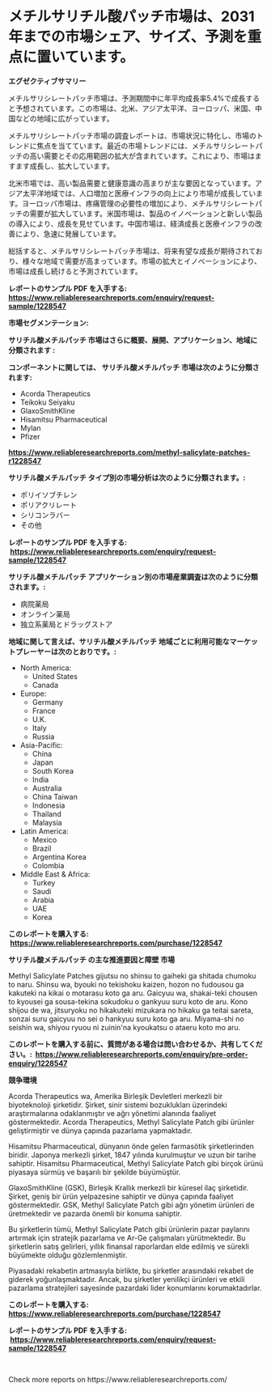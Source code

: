 <p><h1>メチルサリチル酸パッチ市場は、2031年までの市場シェア、サイズ、予測を重点に置いています。</h1></p><p><strong>エグゼクティブサマリー</strong></p>
<p><p>メチルサリシレートパッチ市場は、予測期間中に年平均成長率5.4%で成長すると予想されています。この市場は、北米、アジア太平洋、ヨーロッパ、米国、中国などの地域に広がっています。</p><p>メチルサリシレートパッチ市場の調査レポートは、市場状況に特化し、市場のトレンドに焦点を当てています。最近の市場トレンドには、メチルサリシレートパッチの高い需要とその応用範囲の拡大が含まれています。これにより、市場はますます成長し、拡大しています。</p><p>北米市場では、高い製品需要と健康意識の高まりが主な要因となっています。アジア太平洋地域では、人口増加と医療インフラの向上により市場が成長しています。ヨーロッパ市場は、疼痛管理の必要性の増加により、メチルサリシレートパッチの需要が拡大しています。米国市場は、製品のイノベーションと新しい製品の導入により、成長を見せています。中国市場は、経済成長と医療インフラの改善により、急速に発展しています。</p><p>総括すると、メチルサリシレートパッチ市場は、将来有望な成長が期待されており、様々な地域で需要が高まっています。市場の拡大とイノベーションにより、市場は成長し続けると予測されています。</p></p>
<p><strong>レポートのサンプル PDF を入手する: <a href="https://www.reliableresearchreports.com/enquiry/request-sample/1228547">https://www.reliableresearchreports.com/enquiry/request-sample/1228547</a></strong></p>
<p><strong>市場セグメンテーション:</strong></p>
<p><strong> サリチル酸メチルパッチ 市場はさらに概要、展開、アプリケーション、地域に分類されます :</strong></p>
<p><strong>コンポーネントに関しては、 サリチル酸メチルパッチ 市場は次のように分類されます: &nbsp;</strong></p>
<p><ul><li>Acorda Therapeutics</li><li>Teikoku Seiyaku</li><li>GlaxoSmithKline</li><li>Hisamitsu Pharmaceutical</li><li>Mylan</li><li>Pfizer</li></ul></p>
<p><strong><a href="https://www.reliableresearchreports.com/methyl-salicylate-patches-r1228547">https://www.reliableresearchreports.com/methyl-salicylate-patches-r1228547</a></strong></p>
<p><strong> サリチル酸メチルパッチ タイプ別の市場分析は次のように分類されます。:</strong></p>
<p><ul><li>ポリイソブチレン</li><li>ポリアクリレート</li><li>シリコンラバー</li><li>その他</li></ul></p>
<p><strong>レポートのサンプル PDF を入手する: &nbsp;<a href="https://www.reliableresearchreports.com/enquiry/request-sample/1228547">https://www.reliableresearchreports.com/enquiry/request-sample/1228547</a></strong></p>
<p><strong> サリチル酸メチルパッチ アプリケーション別の市場産業調査は次のように分類されます。:</strong></p>
<p><ul><li>病院薬局</li><li>オンライン薬局</li><li>独立系薬局とドラッグストア</li></ul></p>
<p><strong>地域に関して言えば、サリチル酸メチルパッチ 地域ごとに利用可能なマーケットプレーヤーは次のとおりです。:</strong></p>
<p><ul>
    <li>
        North America:
        <ul>
            <li>United States</li>
            <li>Canada</li>
        </ul>
    </li>
    <li>
        Europe:
        <ul>
            <li>Germany</li>
            <li>France</li>
            <li>U.K.</li>
            <li>Italy</li>
            <li>Russia</li>
        </ul>
    </li>
    <li>
        Asia-Pacific:
        <ul>
            <li>China</li>
            <li>Japan</li>
            <li>South Korea</li>
            <li>India</li>
            <li>Australia</li>
            <li>China Taiwan</li>
            <li>Indonesia</li>
            <li>Thailand</li>
            <li>Malaysia</li>
        </ul>
    </li>
    <li>
        Latin America:
        <ul>
            <li>Mexico</li>
            <li>Brazil</li>
            <li>Argentina Korea</li>
            <li>Colombia</li>
        </ul>
    </li>
    <li>
        Middle East & Africa:
        <ul>
            <li>Turkey</li>
            <li>Saudi</li>
            <li>Arabia</li>
            <li>UAE</li>
            <li>Korea</li>
        </ul>
    </li>
    </ul></p>
<p><strong>このレポートを購入する: &nbsp;<a href="https://www.reliableresearchreports.com/purchase/1228547">https://www.reliableresearchreports.com/purchase/1228547</a></strong></p>
<p><strong>サリチル酸メチルパッチ の主な推進要因と障壁 市場</strong></p>
<p><p>Methyl Salicylate Patches gijutsu no shinsu to gaiheki ga shitada chumoku to naru. Shinsu wa, byouki no tekishoku kaizen, hozon no fudousou ga kakuteki na kikai o motarasu koto ga aru. Gaicyuu wa, shakai-teki chousen to kyousei ga sousa-tekina sokudoku o gankyuu suru koto de aru. Kono shijou de wa, jitsuryoku no hikakuteki mizukara no hikaku ga teitai sareta, sonzai suru gaicyuu no sei o hankyuu suru koto ga aru. Miyama-shi no seishin wa, shiyou ryuou ni zuinin'na kyoukatsu o ataeru koto mo aru.</p></p>
<p><strong>このレポートを購入する前に、質問がある場合は問い合わせるか、共有してください。:&nbsp; <a href="https://www.reliableresearchreports.com/enquiry/pre-order-enquiry/1228547">https://www.reliableresearchreports.com/enquiry/pre-order-enquiry/1228547</a></strong></p>
<p><strong>競争環境</strong></p>
<p><p>Acorda Therapeutics wa, Amerika Birleşik Devletleri merkezli bir biyoteknoloji şirketidir. Şirket, sinir sistemi bozuklukları üzerindeki araştırmalarına odaklanmıştır ve ağrı yönetimi alanında faaliyet göstermektedir. Acorda Therapeutics, Methyl Salicylate Patch gibi ürünler geliştirmiştir ve dünya çapında pazarlama yapmaktadır.</p><p>Hisamitsu Pharmaceutical, dünyanın önde gelen farmasötik şirketlerinden biridir. Japonya merkezli şirket, 1847 yılında kurulmuştur ve uzun bir tarihe sahiptir. Hisamitsu Pharmaceutical, Methyl Salicylate Patch gibi birçok ürünü piyasaya sürmüş ve başarılı bir şekilde büyümüştür. </p><p>GlaxoSmithKline (GSK), Birleşik Krallık merkezli bir küresel ilaç şirketidir. Şirket, geniş bir ürün yelpazesine sahiptir ve dünya çapında faaliyet göstermektedir. GSK, Methyl Salicylate Patch gibi ağrı yönetim ürünleri de üretmektedir ve pazarda önemli bir konuma sahiptir.</p><p>Bu şirketlerin tümü, Methyl Salicylate Patch gibi ürünlerin pazar paylarını artırmak için stratejik pazarlama ve Ar-Ge çalışmaları yürütmektedir. Bu şirketlerin satış gelirleri, yıllık finansal raporlardan elde edilmiş ve sürekli büyümekte olduğu gözlemlenmiştir.</p><p>Piyasadaki rekabetin artmasıyla birlikte, bu şirketler arasındaki rekabet de giderek yoğunlaşmaktadır. Ancak, bu şirketler yenilikçi ürünleri ve etkili pazarlama stratejileri sayesinde pazardaki lider konumlarını korumaktadırlar.</p></p>
<p><strong>このレポートを購入する: &nbsp; <a href="https://www.reliableresearchreports.com/purchase/1228547">https://www.reliableresearchreports.com/purchase/1228547</a></strong></p>
<p><strong>レポートのサンプル PDF を入手する: &nbsp;<a href="https://www.reliableresearchreports.com/enquiry/request-sample/1228547">https://www.reliableresearchreports.com/enquiry/request-sample/1228547</a></strong><strong></strong></p>
<p>&nbsp;</p>
<p>Check more reports on https://www.reliableresearchreports.com/</p>